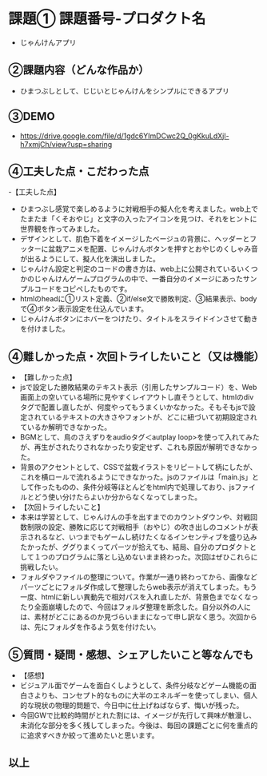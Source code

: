 # 課題① 課題番号-プロダクト名
- じゃんけんアプリ

## ②課題内容（どんな作品か）
- ひまつぶしとして、じじいとじゃんけんをシンプルにできるアプリ

## ③DEMO
- https://drive.google.com/file/d/1gdc6YImDCwc2Q_0gKkuLdXjl-h7xmjCh/view?usp=sharing

## ④工夫した点・こだわった点
-【工夫した点】 
- ひまつぶし感覚で楽しめるように対戦相手の擬人化を考えました。web上でたまたま「くそおやじ」と文字の入ったアイコンを見つけ、それをヒントに世界観を作ってみました。
- デザインとして、肌色下着をイメージしたベージュの背景に、ヘッダーとフッターに盆栽アニメを配置、じゃんけんボタンを押すとおやじのくしゃみ音が出るようにして、擬人化を演出しました。
- じゃんけん設定と判定のコードの書き方は、web上に公開されているいくつかのじゃんけんゲームプログラムの中で、一番自分のイメージにあったサンプルコードをコピペしたものです。
- htmlのheadに①リスト定義、②if/else文で勝敗判定、③結果表示、bodyで④ボタン表示設定を仕込んでいます。
- じゃんけんボタンにホバーをつけたり、タイトルをスライドインさせて動きを付けました。

## ④難しかった点・次回トライしたいこと（又は機能）
- 【難しかった点】
- jsで設定した勝敗結果のテキスト表示（引用したサンプルコード）を、Web画面上の空いている場所に見やすくレイアウトし直そうとして、htmlのdivタグで配置し直したが、何度やってもうまくいかなかった。そもそもjsで設定されているテキストの大きさやフォントが、どこに紐づいて初期設定されているか解明できなかった。
- BGMとして、鳥のさえずりをaudioタグ＜autplay loop>を使って入れてみたが、再生がされたりされなかったり安定せず、これも原因が解明できなかった。
- 背景のアクセントとして、CSSで盆栽イラストをリピートして柄にしたが、これを横ロールで流れるようにできなかった。jsのファイルは「main.js」として作ったものの、条件分岐等ほとんどをhtml内で処理しており、jsファイルとどう使い分けたらよいか分からなくなってしまった。
- 【次回トライしたいこと】
- 本来は学習として、じゃんけんの手を出すまでのカウントダウンや、対戦回数制限の設定、勝敗に応じて対戦相手（おやじ）の吹き出しのコメントが表示されるなど、いつまでもゲームし続けたくなるインセンティブを盛り込みたかったが、ググりまくってパーツが拾えても、結局、自分のプロダクトとして１つのプログラムに落とし込めないまま終わった。次回はぜひこれらに挑戦したい。
- フォルダやファイルの整理について。作業が一通り終わってから、画像などパーツごとにフォルダ作成して整理したらweb表示が消えてしまった。もう一度、htmlに新しい異動先で相対パスを入れ直したが、背景色までなくなったり全面崩壊したので、今回はフォルダ整理を断念した。自分以外の人には、素材がどこにあるのか見づらいままになって申し訳なく思う。次回からは、先にフォルダを作るよう気を付けたい。

## ⑤質問・疑問・感想、シェアしたいこと等なんでも
- 【感想】
- ビジュアル面でゲームを面白くしようとして、条件分岐などゲーム機能の面白さよりも、コンセプト的なものに大半のエネルギーを使ってしまい、個人的な現状の物理的問題で、今日中に仕上げねばならず、悔いが残った。
- 今回GWで比較的時間がとれた割には、イメージが先行して興味が散漫し、未消化な部分を多く残してしまった。今後は、毎回の課題ごとに何を重点的に追求すべきか絞って進めたいと思います。

## 以上
